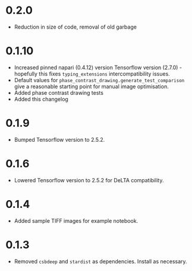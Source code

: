 # 0.2.0

* Reduction in size of code, removal of old garbage

# 0.1.10

* Increased pinned napari (0.4.12) version Tensorflow version (2.7.0) - hopefully this fixes `typing_extensions` intercompatibility issues.
* Default values for `phase_contrast_drawing.generate_test_comparison` give a reasonable starting point for manual image optimisation.
* Added phase contrast drawing tests
* Added this changelog
# 0.1.9

* Bumped Tensorflow version to 2.5.2.

# 0.1.6

* Lowered Tensorflow version to 2.5.2 for DeLTA compatibility.

# 0.1.4

* Added sample TIFF images for example notebook.

# 0.1.3

* Removed `csbdeep` and `stardist` as dependencies. Install as necessary.